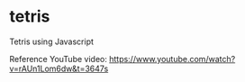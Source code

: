 # tetris
Tetris using Javascript

Reference YouTube video: https://www.youtube.com/watch?v=rAUn1Lom6dw&t=3647s
